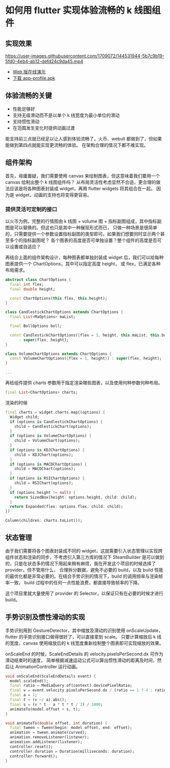 # 如何用 flutter 实现体验流畅的 k 线图组件

## 实现效果

https://user-images.githubusercontent.com/1709072/144531944-5b7c9b19-5fd0-4eb4-ab12-defd24c9da45.mp4

- [Web 版在线演示](https://qiuxiang.github.io/flutter-finanical-charts-v1/)
- [下载 app-profile.apk](https://github.com/qiuxiang/flutter-finanical-charts-v1/releases/download/v1/app-profile.apk)

## 体验流畅的关键

- 性能足够好
- 支持无级滑动而不是以单个 k 线宽度为最小单位的滑动
- 支持惯性滑动
- 在范围发生变化时提供动画过渡

能支持前三点就已经足以让人感到体验流畅了，火币、webull 都做到了，但如果能做到第四点就能实现更流畅的体验。
在架构合理的情况下都不难实现。

## 组件架构

首先，毋庸置疑，我们需要使用 canvas 来绘制图表，但这意味着我们要用一个 canvas 绘制出整个 k 线图组件吗？
从布局灵活性考虑显然不合适，更合理的做法应该是将各种图表封装成 widget，再用 flutter widgets 将其组合在一起。
因为是 widget，动画的支持也将变得更容易。

### 提供灵活可定制的接口

以火币为例，完整的行情图由 k 线图 + volume 图 + 指标副图组成，其中指标副图是可以替换的。但这也只是其中一种展现形式而已，
只做一种场景是很简单的，只需要提供一个参数设置指标副图的类型即可。如果我们想要同时显示两个甚至多个的指标副图呢？
各个图表的高度是否可单独设置？整个组件的高度是否可以设置或自适应？

再结合上面的组件架构设计，每种图表都单独封装成 widget 后，我们可以给每种图表提供一个 ChartOptions，其中可以指定高度 height，
或 flex，已满足各种布局需求。

```dart
abstract class ChartOptions {
  final int flex;
  final double height;

  const ChartOptions(this.flex, this.height);
}

class CandlestickChartOptions extends ChartOptions {
  final List<MaOptions> maList;

  final BollOptions boll;

  const CandlestickChartOptions({flex = 1, height, this.maList, this.boll})
      : super(flex, height);
}

class VolumeChartOptions extends ChartOptions {
  const VolumeChartOptions({flex = 1, height}) : super(flex, height);
}

...
```

再给组件提供 charts 参数用于指定渲染哪些图表，以及使用何种参数何种布局。

```dart
final List<ChartOptions> charts;
```

渲染的时候

```dart
final charts = widget.charts.map((options) {
  Widget child;
  if (options is CandlestickChartOptions) {
    child = CandlestickChart(options);
  }
  if (options is VolumeChartOptions) {
    child = VolumeChart(options);
  }
  if (options is KDJChartOptions) {
    child = KDJChart(options);
  }
  if (options is MACDChartOptions) {
    child = MACDChart(options);
  }
  if (options is RSIChartOptions) {
    child = RSIChart(options);
  }
  if (options.height != null) {
    return SizedBox(height: options.height, child: child);
  }
  return Expanded(flex: options.flex, child: child);
})

Column(children: charts.toList());
```

## 状态管理

由于我们需要将各个图表封装成不同的 widget，这就需要引入状态管理以实现跨组件状态和渲染的同步，不考虑引入第三方库的情况下
SteamBuilder 是可以做到的，只是在状态多的情况下用起来稍有麻烦，我在开发这个项目的时候选择了 provider。但不管用什么，
合理拆分数据，避免不必要的 build，以及 build 性能的最优化都是非常必要的。在结合手势识别的情况下，build 的调用频率与渲染帧率一致，
build 过程中的任何一点性能浪费，都直接导致帧率的下降。

这个项目里就大量使用了 provider 的 Selector，以保证只有在必要的时候才进行 build。

## 手势识别及惯性滑动的实现

手势识别用到 GestureDetector，其中缩放及滑动的识别使用 onScaleUpdate，flutter 的手势识别接口做得很好了，可以直接拿到 scale。
只要计算缩放后 k 线的宽度，canvas 使用缩放后的 k 线宽度重新绘制整个图表即可实现缩放的效果。

onScaleEnd 的时候，ScaleEndDetails 的 velocity.pixelsPerSecond.dx 可作为滑动结束时的速度，
简单根据减速运动公式可以算出惯性滑动的距离及时间，然后让 AnimationController 运行动画。

```dart
void onScaleEnd(ScaleEndDetails event) {
  model.scaleEnd();
  final ratio = MediaQuery.of(context).devicePixelRatio;
  final v = event.velocity.pixelsPerSecond.dx / (ratio == 1 ? 4 : ratio);
  final a = 1;
  final t = (v ~/ a).abs();
  final s = (v * t - a * t * t / 2) / 1000;
  animateTo(model.offset + s, t);
}

void animateTo(double offset, int duration) {
  final tween = Tween(begin: model.offset, end: offset);
  animation = tween.animate(curved);
  animation.removeListener(listener);
  animation.addListener(listener);
  controller.reset();
  controller.duration = Duration(milliseconds: duration);
  controller.forward();
}
```
